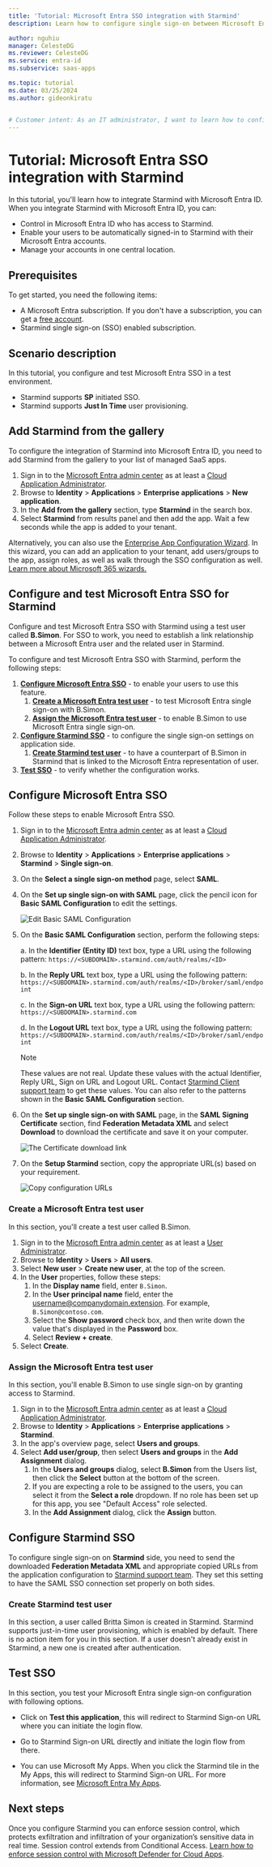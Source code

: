 ```yaml
---
title: 'Tutorial: Microsoft Entra SSO integration with Starmind'
description: Learn how to configure single sign-on between Microsoft Entra ID and Starmind.

author: nguhiu
manager: CelesteDG
ms.reviewer: CelesteDG
ms.service: entra-id
ms.subservice: saas-apps

ms.topic: tutorial
ms.date: 03/25/2024
ms.author: gideonkiratu


# Customer intent: As an IT administrator, I want to learn how to configure single sign-on between Microsoft Entra ID and Starmind so that I can control who has access to Starmind, enable automatic sign-in with Microsoft Entra accounts, and manage my accounts in one central location.
---
```


# Tutorial: Microsoft Entra SSO integration with Starmind

In this tutorial, you'll learn how to integrate Starmind with Microsoft Entra ID. When you integrate Starmind with Microsoft Entra ID, you can:

* Control in Microsoft Entra ID who has access to Starmind.
* Enable your users to be automatically signed-in to Starmind with their Microsoft Entra accounts.
* Manage your accounts in one central location.

## Prerequisites

To get started, you need the following items:

* A Microsoft Entra subscription. If you don't have a subscription, you can get a [free account](https://azure.microsoft.com/free/).
* Starmind single sign-on (SSO) enabled subscription.

## Scenario description

In this tutorial, you configure and test Microsoft Entra SSO in a test environment.

* Starmind supports **SP** initiated SSO.
* Starmind supports **Just In Time** user provisioning.

## Add Starmind from the gallery

To configure the integration of Starmind into Microsoft Entra ID, you need to add Starmind from the gallery to your list of managed SaaS apps.

1. Sign in to the [Microsoft Entra admin center](https://entra.microsoft.com) as at least a [Cloud Application Administrator](~/identity/role-based-access-control/permissions-reference.md#cloud-application-administrator).
1. Browse to **Identity** > **Applications** > **Enterprise applications** > **New application**.
1. In the **Add from the gallery** section, type **Starmind** in the search box.
1. Select **Starmind** from results panel and then add the app. Wait a few seconds while the app is added to your tenant.

 Alternatively, you can also use the [Enterprise App Configuration Wizard](https://portal.office.com/AdminPortal/home?Q=Docs#/azureadappintegration). In this wizard, you can add an application to your tenant, add users/groups to the app, assign roles, as well as walk through the SSO configuration as well. [Learn more about Microsoft 365 wizards.](/microsoft-365/admin/misc/azure-ad-setup-guides)

<a name='configure-and-test-azure-ad-sso-for-starmind'></a>

## Configure and test Microsoft Entra SSO for Starmind

Configure and test Microsoft Entra SSO with Starmind using a test user called **B.Simon**. For SSO to work, you need to establish a link relationship between a Microsoft Entra user and the related user in Starmind.

To configure and test Microsoft Entra SSO with Starmind, perform the following steps:

1. **[Configure Microsoft Entra SSO](#configure-azure-ad-sso)** - to enable your users to use this feature.
    1. **[Create a Microsoft Entra test user](#create-an-azure-ad-test-user)** - to test Microsoft Entra single sign-on with B.Simon.
    1. **[Assign the Microsoft Entra test user](#assign-the-azure-ad-test-user)** - to enable B.Simon to use Microsoft Entra single sign-on.
1. **[Configure Starmind SSO](#configure-starmind-sso)** - to configure the single sign-on settings on application side.
    1. **[Create Starmind test user](#create-starmind-test-user)** - to have a counterpart of B.Simon in Starmind that is linked to the Microsoft Entra representation of user.
1. **[Test SSO](#test-sso)** - to verify whether the configuration works.

<a name='configure-azure-ad-sso'></a>

## Configure Microsoft Entra SSO

Follow these steps to enable Microsoft Entra SSO.

1. Sign in to the [Microsoft Entra admin center](https://entra.microsoft.com) as at least a [Cloud Application Administrator](~/identity/role-based-access-control/permissions-reference.md#cloud-application-administrator).
1. Browse to **Identity** > **Applications** > **Enterprise applications** > **Starmind** > **Single sign-on**.
1. On the **Select a single sign-on method** page, select **SAML**.
1. On the **Set up single sign-on with SAML** page, click the pencil icon for **Basic SAML Configuration** to edit the settings.

   ![Edit Basic SAML Configuration](common/edit-urls.png)

1. On the **Basic SAML Configuration** section, perform the following steps:

    a. In the **Identifier (Entity ID)** text box, type a URL using the following pattern:
    `https://<SUBDOMAIN>.starmind.com/auth/realms/<ID>`

	b. In the **Reply URL** text box, type a URL using the following pattern:
    `https://<SUBDOMAIN>.starmind.com/auth/realms/<ID>/broker/saml/endpoint`

    c. In the **Sign-on URL** text box, type a URL using the following pattern:
    `https://<SUBDOMAIN>.starmind.com`

    d. In the **Logout URL** text box, type a URL using the following pattern:
    `https://<SUBDOMAIN>.starmind.com/auth/realms/<ID>/broker/saml/endpoint`

	> [!NOTE]
	> These values are not real. Update these values with the actual Identifier, Reply URL, Sign on URL and Logout URL. Contact [Starmind Client support team](mailto:support@starmind.com) to get these values. You can also refer to the patterns shown in the **Basic SAML Configuration** section.

1. On the **Set up single sign-on with SAML** page, in the **SAML Signing Certificate** section,  find **Federation Metadata XML** and select **Download** to download the certificate and save it on your computer.

	![The Certificate download link](common/metadataxml.png)

1. On the **Setup Starmind** section, copy the appropriate URL(s) based on your requirement.

	![Copy configuration URLs](common/copy-configuration-urls.png)

<a name='create-an-azure-ad-test-user'></a>

### Create a Microsoft Entra test user

In this section, you'll create a test user called B.Simon.

1. Sign in to the [Microsoft Entra admin center](https://entra.microsoft.com) as at least a [User Administrator](~/identity/role-based-access-control/permissions-reference.md#user-administrator).
1. Browse to **Identity** > **Users** > **All users**.
1. Select **New user** > **Create new user**, at the top of the screen.
1. In the **User** properties, follow these steps:
   1. In the **Display name** field, enter `B.Simon`.  
   1. In the **User principal name** field, enter the username@companydomain.extension. For example, `B.Simon@contoso.com`.
   1. Select the **Show password** check box, and then write down the value that's displayed in the **Password** box.
   1. Select **Review + create**.
1. Select **Create**.

<a name='assign-the-azure-ad-test-user'></a>

### Assign the Microsoft Entra test user

In this section, you'll enable B.Simon to use single sign-on by granting access to Starmind.

1. Sign in to the [Microsoft Entra admin center](https://entra.microsoft.com) as at least a [Cloud Application Administrator](~/identity/role-based-access-control/permissions-reference.md#cloud-application-administrator).
1. Browse to **Identity** > **Applications** > **Enterprise applications** > **Starmind**.
1. In the app's overview page, select **Users and groups**.
1. Select **Add user/group**, then select **Users and groups** in the **Add Assignment** dialog.
   1. In the **Users and groups** dialog, select **B.Simon** from the Users list, then click the **Select** button at the bottom of the screen.
   1. If you are expecting a role to be assigned to the users, you can select it from the **Select a role** dropdown. If no role has been set up for this app, you see "Default Access" role selected.
   1. In the **Add Assignment** dialog, click the **Assign** button.

## Configure Starmind SSO

To configure single sign-on on **Starmind** side, you need to send the downloaded **Federation Metadata XML** and appropriate copied URLs from the application configuration to [Starmind support team](mailto:support@starmind.com). They set this setting to have the SAML SSO connection set properly on both sides.

### Create Starmind test user

In this section, a user called Britta Simon is created in Starmind. Starmind supports just-in-time user provisioning, which is enabled by default. There is no action item for you in this section. If a user doesn't already exist in Starmind, a new one is created after authentication.

## Test SSO 

In this section, you test your Microsoft Entra single sign-on configuration with following options. 

* Click on **Test this application**, this will redirect to Starmind Sign-on URL where you can initiate the login flow. 

* Go to Starmind Sign-on URL directly and initiate the login flow from there.

* You can use Microsoft My Apps. When you click the Starmind tile in the My Apps, this will redirect to Starmind Sign-on URL. For more information, see [Microsoft Entra My Apps](/azure/active-directory/manage-apps/end-user-experiences#azure-ad-my-apps).

## Next steps

Once you configure Starmind you can enforce session control, which protects exfiltration and infiltration of your organization’s sensitive data in real time. Session control extends from Conditional Access. [Learn how to enforce session control with Microsoft Defender for Cloud Apps](/cloud-app-security/proxy-deployment-any-app).
